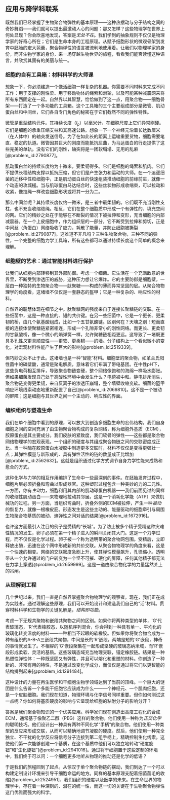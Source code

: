 ## 应用与跨学科联系

既然我们已经掌握了生物聚合物弹性的基本原理——这种热摆动与分子结构之间的奇妙舞蹈——我们就可以提出最激动人心的问题：那又怎样？这些物理学在世界上何处显现？你会欣喜地发现，答案是*无处不在*。我们学到的抽象规则不仅仅是物理学家的好奇心所在；它们是生命本身的工程原理。从赋予细胞形状的微观骨架到发育中胚胎的宏大芭蕾，聚合物弹性的语言被流利地使用着。让我们以物理学家的身份，而非生物学家的身份，来一场穿越生物世界的旅程，看看我们能否读懂这种语言，并欣赏其固有的美丽与统一。

### 细胞的自有工具箱：材料科学的大师课

想象一下，你必须建造一个像活细胞一样复杂的机器。你需要不同材料来完成不同工作：用于支撑的刚性梁、用于移动物体的绳索和滑轮，以及可能某种减震网来将所有东西固定在一起。自然界以其智慧，恰恰做到了这一点，用聚合物——细胞骨架——打造了一个多功能的工具箱。这个工具箱的三个主要组成部分是微管、肌动蛋白丝和中间丝，它们各自专门角色的秘密在于它们截然不同的弹性特性。

微管是重型结构元件。其持续长度（$l_p$）以毫米计，在细胞尺度上它们异常刚硬。它们是细胞的承重压缩支柱和其高速公路。想象一下一个神经元沿着长达数厘米（在人体中）的轴突发送信号。为了在如此长的距离上运输重要货物，细胞需要笔直、稳定的轨道。微管因其巨大的刚度而能抵抗屈曲，为马达蛋白的行走提供了这些完美的单轨。没有它们的刚性，轴突将是一团软塌塌、无用的乱麻[@problem_id:2790877]。

肌动蛋白丝的持续长度约为十微米，要柔韧得多。它们是细胞的绳索和肌肉。它们不提供长程结构支撑以抵抗压缩，但它们是产生张力和运动的大师。在一个追逐细菌的迁移中性粒细胞中，正是肌动蛋白丝的快速组装推动细胞的前缘前进，就像一个动态的攻城槌。当与肌球蛋白马达结合时，这些丝状物形成收缩束，可以拉动和收紧，像拉绳一样改变细胞形状或将其一分为二。

那么中间丝呢？其持续长度仅约一微米，是三者中最柔韧的。它们既不充当刚性支柱，也不充当收缩缆绳。相反，它们在整个细胞质中形成一个有弹性的、填充空间的网。它们的精妙之处在于能够在不断裂的情况下被拉伸和变形，充当细胞的内部减震器。在一个上皮细胞中，作为组织层的一部分，它不断受到拉伸和剪切，正是中间丝（角蛋白）网络吸收了应力，耗散了能量，并防止细胞被撕裂[@problem_id:2790877]。这难道不非凡吗？三种生物聚合物，三种不同的弹性，一个完整的细胞力学工具箱，所有这些都可以通过持续长度这个简单的概念来理解。

### 细胞壁的艺术：通过智能材料进行保护

让我们从细胞内部转移到其外部防御。考虑一个细菌。它生活在一个充满敌意的世界里，不断受到渗透压的威胁，这种压力想让它爆炸。它的主要防御是细胞壁，一层由一种独特的生物聚合物——肽聚糖——构成的薄而异常坚固的层。从聚合物物理学的角度看，这堵墙不仅仅是一套静态的盔甲；它是一种复杂的、响应性的材料。

自然界的聪慧体现在细节之中。肽聚糖网的强度来自于连接长聚糖链的交联。在一些细菌中，这是一种直接的、短的共价键。在另一些细菌中，它是一个更长、更柔韧的桥，由几个氨基酸组成，比如一个五甘氨酸链。区别何在？天壤之别！短而直接的连接体使聚糖链紧密相连，形成一个孔隙非常小的刚性网络。而更长、更柔韧的甘氨酸桥，像一个微小的熵弹簧一样，允许聚糖链相距更远。这导致了一堵既更具多孔性*又*更具顺应性——更软、更柔韧——的墙。分子结构上一个看似微小的变化，对宏观材料性能产生了巨大的影响[@problem_id:2519339]。

但巧妙之处不止于此。这堵墙也是一种“智能”材料。细胞壁的聚合物，如革兰氏阳性菌中的磷壁酸，通常是聚电解质，意味着它们布满了带电基团。在中性pH下，这些负电荷相互排斥，导致聚合物链变硬，整个网络像饱和的海绵一样吸水膨胀。但如果细菌发现自己处于高酸性环境中会发生什么？电荷被中和。静电排斥消失，聚合物链变得更柔韧，来自反离子的渗透压崩塌，整个墙壁收缩变软。细菌的盔甲响应环境线索动态地重新配置了自己[@problem_id:2069810]。这不是一个被动的屏障；这是细胞与其世界之间一个主动的、响应性的界面。

### 编织组织与塑造生命

我们在单个细胞中看到的原理，可以放大到创造多细胞生命的宏伟结构。我们自身细胞之间的空间充满了由生物聚合物构成的复杂网络，称为细胞外基质（ECM），胶原蛋白是其主要成分。我们皮肤的紧致度，我们软骨的弹性——这些都是聚合物网络物理学的宏观表现。一个组织的硬度与其组成聚合物链之间的交联密度成正比。当一种酶在胶原蛋白水凝胶中制造更多交联时，材料不仅仅是变得更强壮一点；其弹性模量与新形成的、具有弹性活性的链的数量成正比增加[@problem_id:2562632]。这就是组织通过化学方式调节自身力学性能来成熟和愈合的方式。

这种化学与力学的相互作用编排了生命中一些最深刻的事件。在胚胎发育过程中，细胞片层必须折叠和弯曲以形成器官。这种塑形过程包含一种美妙的力的二元性。一方面，你有*主动*力，细胞利用其内部的肌动球蛋白机器——我们前面见过的同样的收缩性肌动蛋白——来物理地拉动其邻居。这是一个消耗化学能（ATP）来做机械功的过程。另一方面，当组织弯曲时，折叠外侧的ECM被拉伸，产生一种*被动*的恢复力，就像一根橡皮筋。形态发生是这些主动的、能量驱动的细胞牵引与周围生物聚合物基质的被动、熵弹性之间对话的结果[@problem_id:1672916]。

也许这方面最引人注目的例子是受精的“长城”。为了防止被多个精子受精这种灾难性情况的发生，卵子必须在第一个精子进入的瞬间关闭其大门。这是一个力学过程，而不仅仅是化学过程。卵子被一个称为透明带的聚合物网包围。受精后，立即释放出酶，迅速在这个网中形成新的共价交联。从聚合物物理学的角度来看，这是一个快速的相变。网络的交联密度急剧上升，使其弹性模量飙升，孔径缩小。透明带从一个允许通过的门户转变为一个坚不可摧、硬化的屏障，任何其他精子都无法在力学上穿透[@problem_id:2659999]。这是一道由聚合物化学的力量猛然关上的吊闸。

### 从理解到工程

几个世纪以来，我们一直是自然界掌握聚合物物理学的观察者。现在，我们正在成为实践者。通过理解这些原理，我们可以开始设计和建造我们自己的“活”材料。贯穿材料科学和生物学的关键见解是，*结构即功能*。

考虑一下无规共聚物和嵌段共聚物之间的区别。如果你将两种类型的单体，'G'代表玻璃态，'R'代表橡胶态，以随机序列混合，你会得到一种具有单一、平均化的玻璃化转变温度的材料——一种相当不起眼的软橡胶。但如果你将聚合物合成为一种有组织的A-B-A三嵌段共聚物，中间是长的'R'嵌段，两端是短的'G'嵌段，神奇的事情就发生了。不相容的'G'嵌段聚集在一起形成坚硬的玻璃态纳米域，而'R'嵌段形成柔软、灵活的基质。这些玻璃态域充当物理交联，锚定橡胶链。结果是一种热塑性弹性体：一种既坚固又有弹性，并且可以熔化和重塑的材料。你创造了一种新的、非常有用的特性，不是通过改变化学成分，而仅仅是通过将它们以更智能的结构排列起来[@problem_id:1291484]。

这种设计的力量在再生医学和干细胞生物学领域达到了当前的顶峰。一个巨大的谜团是什么告诉一个多能干细胞它应该成为什么——一个神经元、一个肌肉细胞，还是一个皮肤细胞。我们现在知道，物理环境与化学信号同样重要。但你如何测试这一点呢？你如何将基质硬度的影响与它呈现给细胞的粘附分子的影响分开？

答案是我们聚合物知识的一个优美应用。科学家们现在创造出高度工程化的合成ECM，通常基于像聚乙二醇（PEG）这样的聚合物。他们使用一种称为*正交化学*的聪明技巧。他们设计出一种具有两种不同化学“手柄”的聚合物。他们使用一种类型的反应来形成交联，从而可以精确地调节凝胶的硬度。然后，他们使用一种完全独立、不干扰的化学反应将信号分子连接到第二组手柄上，精确控制生化线索。这使他们第一次能够创建一个基质，在这个基质中他们可以独立地转动“硬度旋钮”和“生化旋钮”[@problem_id:2941016]。通过将干细胞置于这些定制的环境中，我们终于可以问：一个细胞更多地听从物理的推动还是化学的低语？

于是我们的旅程回到了起点。从惊叹于单个聚合物链的摆动，我们到达了一个可以构建定制设计环境来引导干细胞命运的地方。同样的基本原理支配着细菌菌毛的收缩[@problem_id:2524951]、我们组织的硬度以及医学的未来。在生命世界的物理学中，存在着一种深刻的、潜在的统一性，而这一切的关键在于生物聚合物弹性这门优雅而强大的科学。